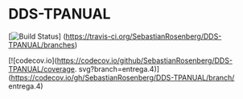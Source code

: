 # DDS-TPANUAL

[![Build
Status](https://travis-ci.org/SebastianRosenberg/DDS-TPANUAL.svg?branch=entrega.4)]
(https://travis-ci.org/SebastianRosenberg/DDS-TPANUAL/branches)

[![codecov.io](https://codecov.io/github/SebastianRosenberg/DDS-TPANUAL/coverage.
svg?branch=entrega.4)](https://codecov.io/gh/SebastianRosenberg/DDS-TPANUAL/branch/
entrega.4)